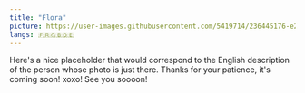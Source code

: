 ```yaml
---
title: "Flora"
picture: https://user-images.githubusercontent.com/5419714/236445176-e21f1b59-3d4b-4bc4-9a6f-4f2004cbd713.png
langs: 🇫🇷🇬🇧🇩🇪
---
```


Here's a nice placeholder that would correspond to the English description of the person whose photo is just there.
Thanks for your patience, it's coming soon! xoxo!
See you soooon!